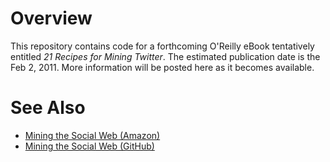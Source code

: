 # Overview

This repository contains code for a forthcoming O'Reilly eBook tentatively entitled *21 Recipes for Mining Twitter*. The estimated publication date is the Feb 2, 2011. More information will be posted here as it becomes available.

# See Also

- [Mining the Social Web (Amazon)](http://amzn.to/d1Ci8A)
- [Mining the Social Web (GitHub)](http://bit.ly/biais2)
